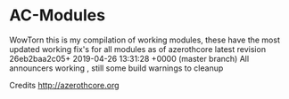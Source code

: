 # AC-Modules
WowTorn 
this is my compilation of working modules, these have the most updated working fix's for all modules as of azerothcore latest revision 26eb2baa2c05+ 2019-04-26 13:31:28 +0000 (master branch)
All announcers working , still some build warnings to cleanup

Credits
http://azerothcore.org
